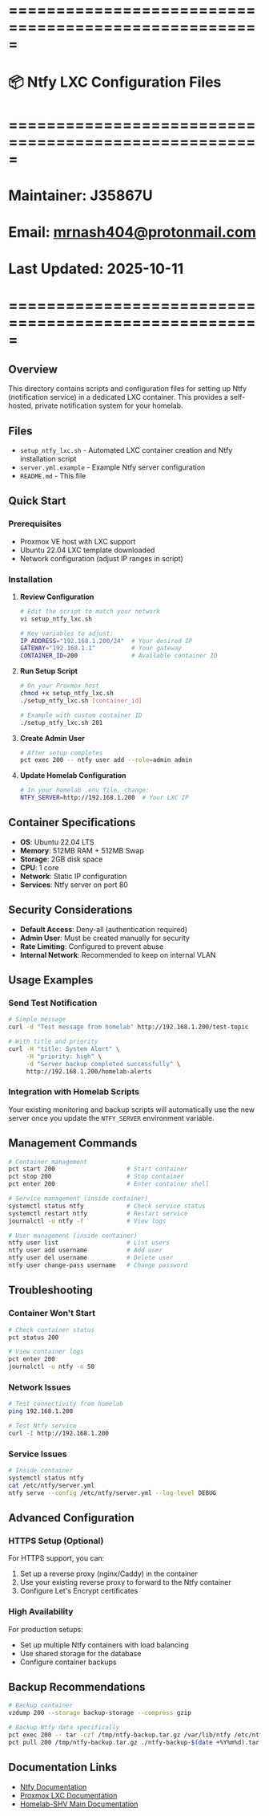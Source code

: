# =====================================================
# 📦 Ntfy LXC Configuration Files
# =====================================================
# Maintainer: J35867U
# Email: mrnash404@protonmail.com
# Last Updated: 2025-10-11
# =====================================================

## Overview

This directory contains scripts and configuration files for setting up Ntfy (notification service) in a dedicated LXC container. This provides a self-hosted, private notification system for your homelab.

## Files

- `setup_ntfy_lxc.sh` - Automated LXC container creation and Ntfy installation script
- `server.yml.example` - Example Ntfy server configuration
- `README.md` - This file

## Quick Start

### Prerequisites

- Proxmox VE host with LXC support
- Ubuntu 22.04 LXC template downloaded
- Network configuration (adjust IP ranges in script)

### Installation

1. **Review Configuration**
   ```bash
   # Edit the script to match your network
   vi setup_ntfy_lxc.sh
   
   # Key variables to adjust:
   IP_ADDRESS="192.168.1.200/24"  # Your desired IP
   GATEWAY="192.168.1.1"          # Your gateway
   CONTAINER_ID=200               # Available container ID
   ```

2. **Run Setup Script**
   ```bash
   # On your Proxmox host
   chmod +x setup_ntfy_lxc.sh
   ./setup_ntfy_lxc.sh [container_id]
   
   # Example with custom container ID
   ./setup_ntfy_lxc.sh 201
   ```

3. **Create Admin User**
   ```bash
   # After setup completes
   pct exec 200 -- ntfy user add --role=admin admin
   ```

4. **Update Homelab Configuration**
   ```bash
   # In your homelab .env file, change:
   NTFY_SERVER=http://192.168.1.200  # Your LXC IP
   ```

## Container Specifications

- **OS**: Ubuntu 22.04 LTS
- **Memory**: 512MB RAM + 512MB Swap
- **Storage**: 2GB disk space
- **CPU**: 1 core
- **Network**: Static IP configuration
- **Services**: Ntfy server on port 80

## Security Considerations

- **Default Access**: Deny-all (authentication required)
- **Admin User**: Must be created manually for security
- **Rate Limiting**: Configured to prevent abuse
- **Internal Network**: Recommended to keep on internal VLAN

## Usage Examples

### Send Test Notification
```bash
# Simple message
curl -d "Test message from homelab" http://192.168.1.200/test-topic

# With title and priority
curl -H "title: System Alert" \
     -H "priority: high" \
     -d "Server backup completed successfully" \
     http://192.168.1.200/homelab-alerts
```

### Integration with Homelab Scripts

Your existing monitoring and backup scripts will automatically use the new server once you update the `NTFY_SERVER` environment variable.

## Management Commands

```bash
# Container management
pct start 200                    # Start container
pct stop 200                     # Stop container
pct enter 200                    # Enter container shell

# Service management (inside container)
systemctl status ntfy            # Check service status
systemctl restart ntfy           # Restart service
journalctl -u ntfy -f            # View logs

# User management (inside container)
ntfy user list                   # List users
ntfy user add username           # Add user
ntfy user del username           # Delete user
ntfy user change-pass username   # Change password
```

## Troubleshooting

### Container Won't Start
```bash
# Check container status
pct status 200

# View container logs
pct enter 200
journalctl -u ntfy -n 50
```

### Network Issues
```bash
# Test connectivity from homelab
ping 192.168.1.200

# Test Ntfy service
curl -I http://192.168.1.200
```

### Service Issues
```bash
# Inside container
systemctl status ntfy
cat /etc/ntfy/server.yml
ntfy serve --config /etc/ntfy/server.yml --log-level DEBUG
```

## Advanced Configuration

### HTTPS Setup (Optional)

For HTTPS support, you can:
1. Set up a reverse proxy (nginx/Caddy) in the container
2. Use your existing reverse proxy to forward to the Ntfy container
3. Configure Let's Encrypt certificates

### High Availability

For production setups:
- Set up multiple Ntfy containers with load balancing
- Use shared storage for the database
- Configure container backups

## Backup Recommendations

```bash
# Backup container
vzdump 200 --storage backup-storage --compress gzip

# Backup Ntfy data specifically
pct exec 200 -- tar -czf /tmp/ntfy-backup.tar.gz /var/lib/ntfy /etc/ntfy
pct pull 200 /tmp/ntfy-backup.tar.gz ./ntfy-backup-$(date +%Y%m%d).tar.gz
```

## Documentation Links

- [Ntfy Documentation](https://docs.ntfy.sh/)
- [Proxmox LXC Documentation](https://pve.proxmox.com/wiki/Linux_Container)
- [Homelab-SHV Main Documentation](../../README.md)